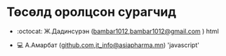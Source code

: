 # Төсөлд оролцсон сурагчид

* :octocat: Ж.Дадинcүрэн ([bambar1012](https://github.com/git1234mn/commands/blob/main/markdown-cheatsheet-online.pdf),bambar1012@gmail.com ) html 

* :computer: А.Амарбат ([github.com](https://github.com/git1234mn/commands/blob/main/markdown-cheatsheet-online.pdf),it_info@asiapharma.mn) 'javascript'
